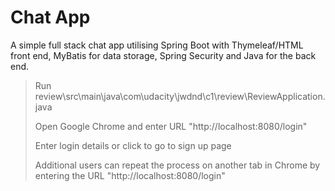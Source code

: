 # Chat App
A simple full stack chat app utilising Spring Boot with Thymeleaf/HTML front end, MyBatis for data storage, Spring Security and Java for the back end.

>Run review\src\main\java\com\udacity\jwdnd\c1\review\ReviewApplication.java
>
>Open Google Chrome and enter URL "http://localhost:8080/login"
>
>Enter login details or click to go to sign up page
>
>Additional users can repeat the process on another tab in Chrome by entering the URL "http://localhost:8080/login"
